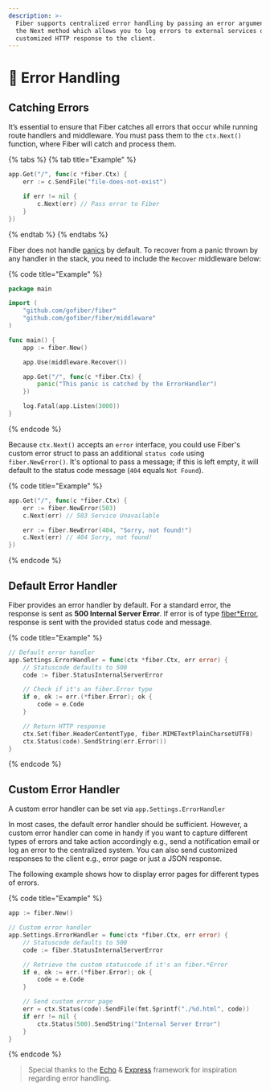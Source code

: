 ```yaml
---
description: >-
  Fiber supports centralized error handling by passing an error argument into
  the Next method which allows you to log errors to external services or send a
  customized HTTP response to the client.
---
```


# 🐛 Error Handling

## Catching Errors

It’s essential to ensure that Fiber catches all errors that occur while running route handlers and middleware. You must pass them to the `ctx.Next()` function, where Fiber will catch and process them.

{% tabs %}
{% tab title="Example" %}
```go
app.Get("/", func(c *fiber.Ctx) {
    err := c.SendFile("file-does-not-exist")

    if err != nil {
        c.Next(err) // Pass error to Fiber
    }
})
```
{% endtab %}
{% endtabs %}

Fiber does not handle [panics](https://blog.golang.org/defer-panic-and-recover) by default. To recover from a panic thrown by any handler in the stack, you need to include the `Recover` middleware below:

{% code title="Example" %}
```go
package main

import (
    "github.com/gofiber/fiber"
    "github.com/gofiber/fiber/middleware"
)

func main() {
    app := fiber.New()

    app.Use(middleware.Recover())

    app.Get("/", func(c *fiber.Ctx) {
        panic("This panic is catched by the ErrorHandler")
    })

    log.Fatal(app.Listen(3000))
}
```
{% endcode %}

Because `ctx.Next()` accepts an `error` interface, you could use Fiber's custom error struct to pass an additional `status code` using `fiber.NewError()`. It's optional to pass a message; if this is left empty, it will default to the status code message \(`404` equals `Not Found`\).

{% code title="Example" %}
```go
app.Get("/", func(c *fiber.Ctx) {
    err := fiber.NewError(503)
    c.Next(err) // 503 Service Unavailable

    err := fiber.NewError(404, "Sorry, not found!")
    c.Next(err) // 404 Sorry, not found!
})
```
{% endcode %}

## Default Error Handler

Fiber provides an error handler by default. For a standard error, the response is sent as **500 Internal Server Error**. If error is of type [fiber\*Error](https://godoc.org/github.com/gofiber/fiber#Error), response is sent with the provided status code and message.

{% code title="Example" %}
```go
// Default error handler
app.Settings.ErrorHandler = func(ctx *fiber.Ctx, err error) {
    // Statuscode defaults to 500
    code := fiber.StatusInternalServerError

    // Check if it's an fiber.Error type
    if e, ok := err.(*fiber.Error); ok {
        code = e.Code
    }

    // Return HTTP response
    ctx.Set(fiber.HeaderContentType, fiber.MIMETextPlainCharsetUTF8)
    ctx.Status(code).SendString(err.Error())
}
```
{% endcode %}

## Custom Error Handler

A custom error handler can be set via `app.Settings.ErrorHandler`

In most cases, the default error handler should be sufficient. However, a custom error handler can come in handy if you want to capture different types of errors and take action accordingly e.g., send a notification email or log an error to the centralized system. You can also send customized responses to the client e.g., error page or just a JSON response.

The following example shows how to display error pages for different types of errors.

{% code title="Example" %}
```go
app := fiber.New()

// Custom error handler
app.Settings.ErrorHandler = func(ctx *fiber.Ctx, err error) {
    // Statuscode defaults to 500
    code := fiber.StatusInternalServerError

    // Retrieve the custom statuscode if it's an fiber.*Error
    if e, ok := err.(*fiber.Error); ok {
        code = e.Code
    }

    // Send custom error page
    err = ctx.Status(code).SendFile(fmt.Sprintf("./%d.html", code))
    if err != nil {
        ctx.Status(500).SendString("Internal Server Error")
    }
}
```
{% endcode %}

> Special thanks to the [Echo](https://echo.labstack.com/) & [Express](https://expressjs.com/) framework for inspiration regarding error handling.

